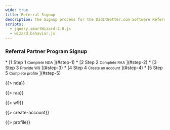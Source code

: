 ```yaml
---
wide: true
title: Referral Signup
description: The Signup process for the DidItBetter.com Software Referral Program starts here
scripts:
  - jquery.smartWizard-2.0.js
  - wizard.behavior.js
---
```


### Referral Partner Program Signup

<form action="https://store.diditbetter.com/dibs-referral-profile" method="post" target="_blank">
<div id="wizard" class="swMain" markdown="1">
* [<label class="stepNumber">1</label>
  <span class="stepDesc">
    Step 1  
    <small>Complete NDA</small>
  </span>](#step-1)
* [<label class="stepNumber">2</label>
  <span class="stepDesc">
    Step 2  
    <small>Complete RAA</small>
  </span>](#step-2)
* [<label class="stepNumber">3</label>
  <span class="stepDesc">
    Step 3  
    <small>Provide W9</small>
  </span>](#step-3)
* [<label class="stepNumber">4</label>
  <span class="stepDesc">
    Step 4  
    <small>Create an account</small>
  </span>](#step-4)
* [<label class="stepNumber">5</label>
  <span class="stepDesc">
    Step 5  
    <small>Complete profile</small>
  </span>](#step-5)

<div id="step-1" markdown="1">

{{> nda}}

</div>
<div id="step-2" markdown="1">

{{> raa}}

</div>
<div id="step-3" markdown="1">

{{> w9}}

</div>
<div id="step-4" markdown="1">

{{> create-account}}

</div>
<div id="step-5" markdown="1">

{{> profile}}

</div>
</div>
</form>
